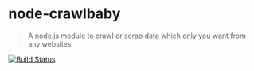 # node-crawlbaby
> A node.js module to crawl or scrap data which only you want from any websites.

[![Build Status](https://travis-ci.org/crawlbaby/node-crawlbaby.svg?branch=master)](https://travis-ci.org/crawlbaby/node-crawlbaby)
